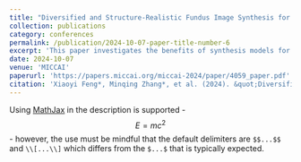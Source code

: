```yaml
---
title: "Diversified and Structure-Realistic Fundus Image Synthesis for Diabetic Retinopathy Lesion Segmentation"
collection: publications
category: conferences
permalink: /publication/2024-10-07-paper-title-number-6
excerpt: 'This paper investigates the benefits of synthesis models for DR lesion segmentation from fundus images.'
date: 2024-10-07
venue: 'MICCAI'
paperurl: 'https://papers.miccai.org/miccai-2024/paper/4059_paper.pdf'
citation: 'Xiaoyi Feng*, Minqing Zhang*, et al. (2024). &quot;Diversified and Structure-Realistic Fundus Image Synthesis for Diabetic Retinopathy Lesion Segmentation.&quot; <i>MICCAI 2024</i>. 1(3).'
---
```


Using [MathJax](https://www.mathjax.org/) in the description is supported - $$E=mc^2$$ - however, the use must be mindful that the default delimiters are `$$...$$` and `\\[...\\]` which differs from the `$...$` that is typically expected.
